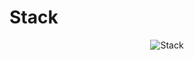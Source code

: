 # Stack

<p align="center">
<img src="https://github.com/Vinaypatil-Ev/vinEv_DataStructure/blob/master/Documents/img/stack.png" alt="Stack">
</p>